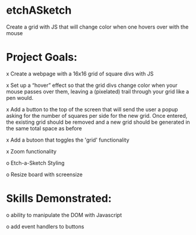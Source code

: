 # etchASketch
Create a grid with JS that will change color when one hovers over with the mouse 

# Project Goals: 
x Create a webpage with a 16x16 grid of square divs with JS

x Set up a “hover” effect so that the grid divs change color when your mouse passes over them, leaving a (pixelated) trail through your grid like a pen would.

x Add a button to the top of the screen that will send the user a popup asking for the number of squares per side for the new grid. Once entered, the existing grid should be removed and a new grid should be generated in the same total space as before 

x Add a butoon that toggles the 'grid' functionality 

x Zoom functionality 

o Etch-a-Sketch Styling

o Resize board with screensize


# Skills Demonstrated:
o ability to manipulate the DOM with Javascript

o add event handlers to buttons